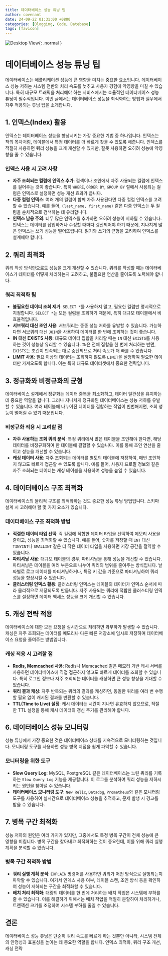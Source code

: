 ```yaml
---
title: 데이터베이스 성능 튜닝 팁
author: covenant
date: 24-09-22 01:31:00 +0800
categories: [Blogging, Code, Datebase]
tags: [favicon]
---
```



![Desktop View](/blob/dev%2Fblog-v2/assets/img/db.jpg?raw=true){: .normal }


# 데이터베이스 성능 튜닝 팁

데이터베이스는 애플리케이션 성능에 큰 영향을 미치는 중요한 요소입니다. 데이터베이스 성능 저하는 시스템 전반의 처리 속도를 늦추고 사용자 경험에 악영향을 미칠 수 있습니다. 특히 대규모 트래픽을 처리해야 하는 서비스에서는 효율적인 데이터베이스 성능 튜닝이 필수적입니다. 이번 글에서는 데이터베이스 성능을 최적화하는 방법과 실무에서 자주 적용되는 튜닝 팁을 소개합니다.

## 1. 인덱스(Index) 활용

인덱스는 데이터베이스 성능을 향상시키는 가장 중요한 기법 중 하나입니다. 인덱스는 책의 목차처럼, 테이블에서 특정 데이터를 더 빠르게 찾을 수 있도록 해줍니다. 인덱스를 적절히 사용하면 쿼리 성능을 크게 개선할 수 있지만, 잘못 사용하면 오히려 성능에 악영향을 줄 수 있습니다.

### 인덱스 사용 시 고려 사항
- **자주 조회되는 컬럼에 인덱스 추가**: 검색이나 조인에서 자주 사용되는 컬럼에 인덱스를 걸어주는 것이 좋습니다. 특히 `WHERE`, `ORDER BY`, `GROUP BY` 절에서 사용되는 컬럼은 인덱스로 설정하면 성능 개선 효과가 큽니다.
- **다중 컬럼 인덱스**: 여러 개의 컬럼이 함께 자주 사용된다면 다중 컬럼 인덱스를 고려할 수 있습니다. 예를 들어, `(last_name, first_name)` 같은 다중 인덱스는 두 컬럼을 순차적으로 검색하는 데 유리합니다.
- **인덱스 남용 주의**: 너무 많은 인덱스를 추가하면 오히려 성능이 저하될 수 있습니다. 인덱스는 데이터를 삽입하거나 수정할 때마다 갱신되어야 하기 때문에, 지나치게 많은 인덱스는 쓰기 성능을 떨어뜨립니다. 읽기와 쓰기의 균형을 고려하여 인덱스를 설계해야 합니다.

## 2. 쿼리 최적화

쿼리 작성 방식만으로도 성능을 크게 개선할 수 있습니다. 쿼리를 작성할 때는 데이터베이스가 데이터를 어떻게 처리하는지 고려하고, 불필요한 연산을 줄이도록 노력해야 합니다.

### 쿼리 최적화 팁
- **불필요한 데이터 조회 제거**: `SELECT *`를 사용하지 말고, 필요한 컬럼만 명시적으로 지정합니다. `SELECT *`는 모든 컬럼을 조회하기 때문에, 특히 대규모 테이블에서 비효율적입니다.
- **서브쿼리 대신 조인 사용**: 서브쿼리는 종종 성능 저하를 유발할 수 있습니다. 가능하다면 서브쿼리 대신 `JOIN`을 사용하여 데이터를 한 번에 조회하는 것이 좋습니다.
- **IN 대신 EXISTS 사용**: 대규모 데이터 집합을 처리할 때는 `IN` 대신 `EXISTS`를 사용하는 것이 성능상 유리할 수 있습니다. `IN`은 전체 집합을 한 번에 처리하는 반면, `EXISTS`는 조건이 만족되는 대로 중단되므로 처리 속도가 더 빠를 수 있습니다.
- **LIMIT 사용**: 필요 이상의 데이터는 조회하지 않도록 `LIMIT`을 설정하여 필요한 데이터만 가져오도록 합니다. 이는 특히 대규모 데이터셋에서 중요한 전략입니다.

## 3. 정규화와 비정규화의 균형

데이터베이스 설계에서 정규화는 데이터 중복을 최소화하고, 데이터 일관성을 유지하는 데 중요한 역할을 합니다. 그러나 지나치게 정규화된 데이터베이스는 성능 저하를 유발할 수 있습니다. 여러 테이블에 나누어진 데이터를 결합하는 작업이 빈번해지면, 조회 성능이 떨어질 수 있기 때문입니다.

### 비정규화 적용 시 고려할 점
- **자주 사용하는 조회 쿼리 분석**: 특정 쿼리에서 많은 테이블을 조인해야 한다면, 해당 데이터를 비정규화하여 한 테이블에 결합할 수 있습니다. 이를 통해 조인 연산을 줄이고 성능을 개선할 수 있습니다.
- **캐싱 데이터 사용**: 자주 조회되는 데이터를 별도의 테이블에 저장하여, 매번 조인하지 않고도 빠르게 접근할 수 있도록 합니다. 예를 들어, 사용자 프로필 정보와 같은 자주 조회되는 데이터는 캐싱 테이블을 사용하여 성능을 높일 수 있습니다.

## 4. 데이터베이스 구조 최적화

데이터베이스의 물리적 구조를 최적화하는 것도 중요한 성능 튜닝 방법입니다. 스키마 설계 시 고려해야 할 몇 가지 요소가 있습니다.

### 데이터베이스 구조 최적화 방법
- **적절한 데이터 타입 선택**: 각 컬럼에 적합한 데이터 타입을 선택하여 메모리 사용을 줄이고, 성능을 최적화할 수 있습니다. 예를 들어, 숫자를 저장할 때 `INT` 대신 `TINYINT`나 `SMALLINT` 같은 더 작은 데이터 타입을 사용하면 저장 공간을 절약할 수 있습니다.
- **파티셔닝 사용**: 대규모 테이블의 경우, 파티셔닝을 통해 성능을 개선할 수 있습니다. 파티셔닝은 테이블을 여러 부분으로 나누어 쿼리의 범위를 줄여주는 방식입니다. 날짜별로 로그 데이터를 파티셔닝하거나, 특정 키 값을 기준으로 파티셔닝하여 쿼리 성능을 향상시킬 수 있습니다.
- **클러스터링 인덱스 활용**: 클러스터링 인덱스는 테이블의 데이터가 인덱스 순서에 따라 물리적으로 저장되도록 만듭니다. 자주 사용되는 쿼리에 적합한 클러스터링 인덱스를 설정하면 데이터 액세스 성능을 크게 개선할 수 있습니다.

## 5. 캐싱 전략 적용

데이터베이스에 대한 모든 요청을 실시간으로 처리하면 과부하가 발생할 수 있습니다. 캐싱은 자주 조회되는 데이터를 메모리나 다른 빠른 저장소에 임시로 저장하여 데이터베이스 요청을 줄여주는 방법입니다.

### 캐싱 적용 시 고려할 점
- **Redis, Memcached 사용**: Redis나 Memcached 같은 메모리 기반 캐시 서버를 사용하면 데이터베이스에 직접 접근하지 않고도 빠르게 데이터를 조회할 수 있습니다. 특히 로그인 정보나 자주 조회되는 데이터를 캐싱하면 큰 성능 향상을 기대할 수 있습니다.
- **쿼리 결과 캐싱**: 자주 반복되는 쿼리의 결과를 캐싱하면, 동일한 쿼리를 여러 번 수행할 필요 없이 캐시된 결과를 반환할 수 있습니다.
- **TTL(Time to Live) 설정**: 캐시 데이터는 시간이 지나면 유효하지 않으므로, 적절한 TTL 설정을 통해 캐시 데이터의 갱신 주기를 관리해야 합니다.

## 6. 데이터베이스 성능 모니터링

성능 튜닝에서 가장 중요한 것은 데이터베이스 상태를 지속적으로 모니터링하는 것입니다. 모니터링 도구를 사용하면 성능 병목 지점을 쉽게 파악할 수 있습니다.

### 모니터링을 위한 도구
- **Slow Query Log**: MySQL, PostgreSQL 같은 데이터베이스는 느린 쿼리를 기록하는 `Slow Query Log` 기능을 제공합니다. 이 로그를 분석하여 쿼리 성능을 저하시키는 원인을 찾아낼 수 있습니다.
- **데이터베이스 모니터링 도구**: `New Relic`, `Datadog`, `Prometheus`와 같은 모니터링 도구를 사용하여 실시간으로 데이터베이스 성능을 추적하고, 문제 발생 시 경고를 받을 수 있습니다.

## 7. 병목 구간 최적화

성능 저하의 원인은 여러 가지가 있지만, 그중에서도 특정 병목 구간이 전체 성능에 큰 영향을 미칩니다. 병목 구간을 찾아내고 최적화하는 것이 중요한데, 이를 위해 쿼리 실행 계획을 분석할 수 있습니다.

### 병목 구간 최적화 방법
- **쿼리 실행 계획 분석**: `EXPLAIN` 명령어를 사용하면 쿼리가 어떤 방식으로 실행되는지 파악할 수 있습니다. 여기서 인덱스 사용 여부, 테이블 스캔, 조인 방식 등을 확인하여 성능이 저하되는 구간을 최적화할 수 있습니다.
- **배치 처리 최적화**: 대량의 데이터를 한 번에 처리하는 배치 작업은 시스템에 부하를 줄 수 있습니다. 이를 해결하기 위해서는 배치 작업을 적절히 분할하여 처리하거나, 트랜잭션 크기를 조정하여 시스템 부하를 줄일 수 있습니다.

## 결론

데이터베이스 성능 튜닝은 단순히 쿼리 속도를 빠르게 하는 것뿐만 아니라, 시스템 전체의 안정성과 효율성을 높이는 데 중요한 역할을 합니다. 인덱스 최적화, 쿼리 구조 개선, 캐싱 전략
